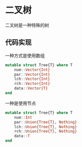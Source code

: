 # 二叉树
二叉树是一种特殊的树

## 代码实现
一种方式是使用数组
```jl
mutable struct Tree{T} where T
	num::Vector{Int}
	par::Vector{Int}
	lch::Vector{Int}
	rch::Vector{Int}
	data::Vector{T}
end
```

一种是使用节点
```jl
mutable struct Tree{T} where T
	num::Int
	par::Union{Tree{T}, Nothing}
	lch::Union{Tree{T}, Nothing}
	rch::Union{Tree{T}, Nothing}
	data::T
end
```
